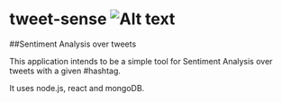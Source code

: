 # tweet-sense ![Alt text](https://travis-ci.org/vilellaj/tweet-sense.svg?branch=master)

##Sentiment Analysis over tweets 

This application intends to be a simple tool for Sentiment Analysis over tweets with a given #hashtag.

It uses node.js, react and mongoDB.
